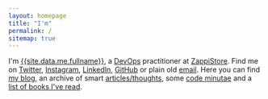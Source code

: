 ```yaml
---
layout: homepage
title: "I'm"
permalink: /
sitemap: true
---
```


I'm [{{site.data.me.fullname}}][about], a [DevOps][devops] practitioner at [ZappiStore][zappistore]. Find me on [Twitter][twitter], [Instagram][instagram], [LinkedIn][linkedin], [GitHub][github] or plain old [email][email]. Here you can find [my blog][blog_archive], an archive of smart [articles/thoughts][articles_archive], some [code minutae][minutae_archive] and a [list of books I've read][reading_list].

[devops]: https://en.wikipedia.org/wiki/DevOps
[zappistore]: https://zappistore.com
[email]: mailto:j@kingori.co?Subject=Hey%20There

[twitter]: {{site.data.profiles.twitter.url}}
[github]: {{site.data.profiles.github.url}}
[instagram]: {{site.data.profiles.instagram.url}}
[linkedin]: {{site.data.profiles.linkedin.url}}

[about]: /about/
[reading_list]: /about/reading-list/
[articles_archive]: /articles/archive/
[blog_archive]: /blog/archive/
[minutae_archive]: /minutae/archive/
